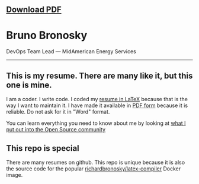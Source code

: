 ## [Download PDF][1]

# Bruno Bronosky

DevOps Team Lead — MidAmerican Energy Services

--------

## This is my resume. There are many like it, but this one is mine.

I am a coder. I write code. I coded my [resume in LaTeX] because that is the way I want to maintain it. I have made it available in [PDF form][1] because it is reliable. Do not ask for it in "Word" format.

You can learn everything you need to know about me by looking at [what I put out into the Open Source community][2]

## This repo is special

There are many resumes on github. This repo is unique because it is also the source code for the popular [richardbronosky/latex-compiler] Docker image.

[1]: https://github.com/RichardBronosky/resume/raw/master/bruno.bronosky.resume.pdf
[2]: https://github.com/RichardBronosky/resume/blob/master/community.md
[resume in LaTeX]: https://github.com/RichardBronosky/resume/blob/master/bruno.bronosky.resume.tex
[richardbronosky/latex-compiler]: https://registry.hub.docker.com/u/richardbronosky/latex-compiler/
